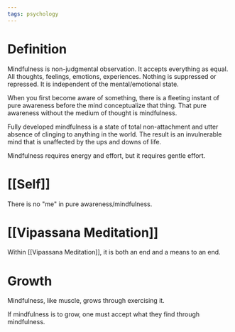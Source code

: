 ```yaml
---
tags: psychology
---
```


# Definition

Mindfulness is non-judgmental observation. It accepts everything as equal. All thoughts, feelings, emotions, experiences. Nothing is suppressed or repressed. It is independent of the mental/emotional state.

When you first become aware of something, there is a fleeting instant of pure awareness before the mind conceptualize that thing. That pure awareness without the medium of thought is mindfulness.

Fully developed mindfulness is a state of total non-attachment and utter absence of clinging to anything in the world. The result is an invulnerable mind that is unaffected by the ups and downs of life.

Mindfulness requires energy and effort, but it requires gentle effort.

# [[Self]]
There is no "me" in pure awareness/mindfulness.

# [[Vipassana Meditation]]
Within [[Vipassana Meditation]], it is both an end and a means to an end.

# Growth
Mindfulness, like muscle, grows through exercising it.

If mindfulness is to grow, one must accept what they find through mindfulness.
